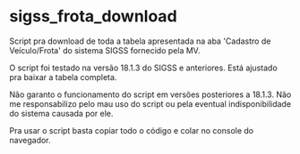 # sigss_frota_download
Script pra download de toda a tabela apresentada na aba 'Cadastro de Veículo/Frota' do sistema SIGSS fornecido pela MV.

O script foi testado na versão 18.1.3 do SIGSS e anteriores. Está ajustado pra baixar a tabela completa.

Não garanto o funcionamento do script em versões posteriores a 18.1.3. Não me responsabilizo pelo mau uso do script ou pela eventual indisponibilidade do sistema causada por ele.

Pra usar o script basta copiar todo o código e colar no console do navegador.
